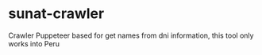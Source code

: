 # sunat-crawler
Crawler Puppeteer based for get names from dni information, this tool only works into Peru
